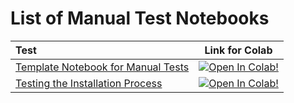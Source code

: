 # List of Manual Test Notebooks

| Test      | Link for Colab |
|:----------|:--------------:|
| [Template Notebook for Manual Tests](template.ipynb)        | [![Open In Colab!](https://colab.research.google.com/assets/colab-badge.svg)](https://colab.research.google.com/github/trsvchn/calabar/blob/master/tests/manual/template.ipynb)
| [Testing the Installation Process](test_install.ipynb)      | [![Open In Colab!](https://colab.research.google.com/assets/colab-badge.svg)](https://colab.research.google.com/github/trsvchn/calabar/blob/master/tests/manual/test_install.ipynb)
